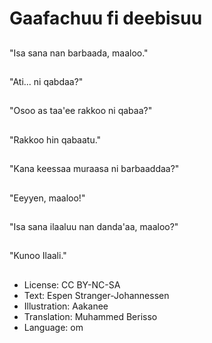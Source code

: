 # Gaafachuu fi deebisuu

##
"Isa sana nan barbaada, maaloo."

##
"Ati... ni qabdaa?"

##
"Osoo as taa'ee rakkoo ni qabaa?"

##
"Rakkoo hin qabaatu."

##
"Kana keessaa muraasa ni barbaaddaa?"

##
"Eeyyen, maaloo!"

##
"Isa sana ilaaluu nan danda'aa, maaloo?"

##
"Kunoo Ilaali."

##
* License: CC BY-NC-SA
* Text: Espen Stranger-Johannessen
* Illustration: Aakanee
* Translation: Muhammed Berisso
* Language: om
